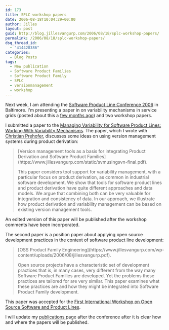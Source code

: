 ```yaml
---
id: 173
title: SPLC workshop papers
date: 2006-08-18T10:04:29+00:00
author: Jilles
layout: post
guid: http://blog.jillesvangurp.com/2006/08/18/splc-workshop-papers/
permalink: /2006/08/18/splc-workshop-papers/
dsq_thread_id:
  - "414428386"
categories:
  - Blog Posts
tags:
  - New publication
  - Software Product Families
  - Software Product Family
  - SPLC
  - versionmanagement
  - workshop
---
```

Next week, I am attending the [Software Product Line Conference 2006](http://www.sei.cmu.edu/splc2006/) in Baltimore. I'm presenting a paper in on variability mechanisms in service grids (posted about this a [few months ago](https://www.jillesvangurp.com/2006/05/30/new-papers/)) and two workshop papers.

I submitted a paper to the [Managing Variability for Software Product Lines: Working With Variability Mechanisms](http://www.sei.cmu.edu/splc2006/variability_workshop.html). The paper, which I wrote with [Christian Prehofer](http://www.prehofer.de/), discusses some ideas on using version management systems during product derivation:
<blockquote>[Version management tools as a basis for integrating Product Derivation and Software Product Families](https://www.jillesvangurp.com/static/svmusingsvn-final.pdf).

This paper considers tool support for variability management, with a particular focus on product derivation, as common in industrial software development. We show that tools for software product lines and product derivation have quite different approaches and data models. We argue that combining both can be very valuable for integration and consistency of data. In our approach, we illustrate how product derivation and variability management can be based on existing version management tools.</blockquote>
An edited version of this paper will be published after the workshop comments have been incorporated.

The second paper is a position paper about applying open source development practices in the context of software product line development: [](https://www.jillesvangurp.com/wp-content/uploads/2006/08/jillesvangurp.pdf)
<blockquote>[OSS Product Family Engineering](https://www.jillesvangurp.com/wp-content/uploads/2006/08/jillesvangurp.pdf).

Open source projects have a characteristic set of development practices that is, in many cases, very different from the way many Software Product Families are developed. Yet the problems these practices are tailored for are very similar. This paper examines what these practices are and how they might be integrated into Software Product Family development.</blockquote>
This paper was accepted for the [First International Workshop on Open Source Software and Product Lines](http://www.dsi.unifi.it/osspl06/).

I will update my [publications ](http://publications.jillesvangurp.com)page after the conference after it is clear how and where the papers will be published.